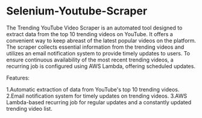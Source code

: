 # Selenium-Youtube-Scraper

The Trending YouTube Video Scraper is an automated tool designed to extract data from the top 10 trending videos on YouTube. It offers a convenient way to keep abreast of the latest popular videos on the platform. The scraper collects essential information from the trending videos and utilizes an email notification system to provide timely updates to users. To ensure continuous availability of the most recent trending videos, a recurring job is configured using AWS Lambda, offering scheduled updates.

Features:

1.Automatic extraction of data from YouTube's top 10 trending videos.
2.Email notification system for timely updates on trending videos.
3.AWS Lambda-based recurring job for regular updates and a constantly updated trending video list.
